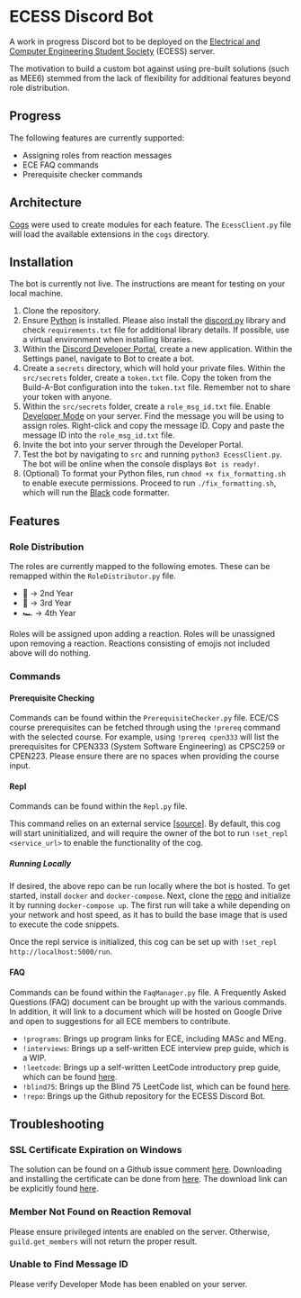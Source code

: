 # ECESS Discord Bot
A work in progress Discord bot to be deployed on the [Electrical and Computer Engineering Student Society](http://ubcecess.com/) (ECESS) server. 

The motivation to build a custom bot against using pre-built solutions (such as MEE6) stemmed from the lack of flexibility for additional features beyond role distribution.

## Progress
The following features are currently supported:
- Assigning roles from reaction messages
- ECE FAQ commands
- Prerequisite checker commands

## Architecture
[Cogs](https://discordpy.readthedocs.io/en/latest/ext/commands/cogs.html) were used to create modules for each feature. The `EcessClient.py` file will load the available extensions in the `cogs` directory.

## Installation
The bot is currently not live. The instructions are meant for testing on your local machine.
1. Clone the repository.
2. Ensure [Python](https://www.python.org/) is installed. Please also install the [discord.py](https://discordpy.readthedocs.io/en/latest/intro.html#installing) library and check `requirements.txt` file for additional library details. If possible, use a virtual environment when installing libraries.
3. Within the [Discord Developer Portal](https://discord.com/developers/applications), create a new application. Within the Settings panel, navigate to Bot to create a bot.
4. Create a `secrets` directory, which will hold your private files. Within the `src/secrets` folder, create a `token.txt` file. Copy the token from the Build-A-Bot configuration into the `token.txt` file. Remember not to share your token with anyone.
5. Within the `src/secrets` folder, create a `role_msg_id.txt` file. Enable [Developer Mode](https://discordia.me/en/developer-mode) on your server. Find the message you will be using to assign roles. Right-click and copy the message ID. Copy and paste the message ID into the `role_msg_id.txt` file.
6. Invite the bot into your server through the Developer Portal.  
7. Test the bot by navigating to `src` and running `python3 EcessClient.py`. The bot will be online when the console displays `Bot is ready!`.
8. (Optional) To format your Python files, run `chmod +x fix_formatting.sh` to enable execute permissions. Proceed to run `./fix_formatting.sh`, which will run the [Black](https://github.com/psf/black) code formatter.

## Features
### Role Distribution
The roles are currently mapped to the following emotes.
These can be remapped within the `RoleDistributor.py` file. 
- :red_car: -> 2nd Year
- :blue_car: -> 3rd Year
- :racing_car: -> 4th Year

Roles will be assigned upon adding a reaction. Roles will be unassigned upon removing a reaction. Reactions consisting of emojis not included above will do nothing.

### Commands
#### Prerequisite Checking
Commands can be found within the `PrerequisiteChecker.py` file.
ECE/CS course prerequisites can be fetched through using the `!prereq` command with the selected course. For example, using `!prereq cpen333` will list the prerequisites for CPEN333 (System Software Engineering) as CPSC259 or CPEN223. Please ensure there are no spaces when providing the course input.

#### Repl
Commands can be found within the `Repl.py` file.

This command relies on an external service [[source](https://github.com/lcfyi/repl-api)]. By default, this cog will start uninitialized, and will require the owner of the bot to run `!set_repl <service_url>` to enable the functionality of the cog.

##### Running Locally

If desired, the above repo can be run locally where the bot is hosted. To get started, install `docker` and `docker-compose`. Next, clone the [repo](https://github.com/lcfyi/repl-api) and initialize it by running `docker-compose up`. The first run will take a while depending on your network and host speed, as it has to build the base image that is used to execute the code snippets.

Once the repl service is initialized, this cog can be set up with `!set_repl http://localhost:5000/run`.

#### FAQ
Commands can be found within the `FaqManager.py` file.
A Frequently Asked Questions (FAQ) document can be brought up with the various commands. In addition, it will link to a document which will be hosted on Google Drive and open to suggestions for all ECE members to contribute.
- `!programs`: Brings up program links for ECE, including MASc and MEng.
- `!interviews`: Brings up a self-written ECE interview prep guide, which is a WIP.
- `!leetcode`: Brings up a self-written LeetCode introductory prep guide, which can be found [here](https://docs.google.com/document/d/16BeYJzj_az-8Zv562RgZ0M_mxvCo6W6Thhc0D1oaNwE/edit?usp=sharing).
- `!blind75`: Brings up the Blind 75 LeetCode list, which can be found [here](https://docs.google.com/spreadsheets/d/1O6lu-27mkdEfQAFfMB43vcqZRF57ygtJO2tCDw2ZQaY/edit?usp=sharing).
- `!repo`: Brings up the Github repository for the ECESS Discord Bot.

## Troubleshooting
### SSL Certificate Expiration on Windows
The solution can be found on a Github issue comment [here](https://github.com/Rapptz/discord.py/issues/4159#issuecomment-640107584). Downloading and installing the certificate can be done from [here](https://crt.sh/?id=2835394). The download link can be explicitly found [here](https://beans-took-my-kids.reeee.ee/38qB2n.png).

### Member Not Found on Reaction Removal
Please ensure privileged intents are enabled on the server. Otherwise, `guild.get_members` will not return the proper result.

### Unable to Find Message ID
Please verify Developer Mode has been enabled on your server.
